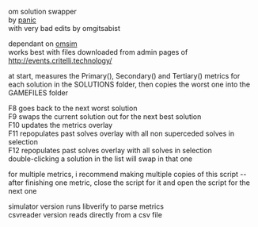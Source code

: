 om solution swapper\
by [panic](https://github.com/ianh)\
with very bad edits by omgitsabist

dependant on [omsim](https://github.com/ianh/omsim)\
works best with files downloaded from admin pages of http://events.critelli.technology/

at start, measures the Primary(), Secondary() and Tertiary() metrics for each solution in the SOLUTIONS folder, then copies the worst one into the GAMEFILES folder

F8 goes back to the next worst solution\
F9 swaps the current solution out for the next best solution\
F10 updates the metrics overlay\
F11 repopulates past solves overlay with all non superceded solves in selection\
F12 repopulates past solves overlay with all solves in selection\
double-clicking a solution in the list will swap in that one

for multiple metrics, i recommend making multiple copies of this script --\
after finishing one metric, close the script for it and open the script for the next one

simulator version runs libverify to parse metrics\
csvreader version reads directly from a csv file
